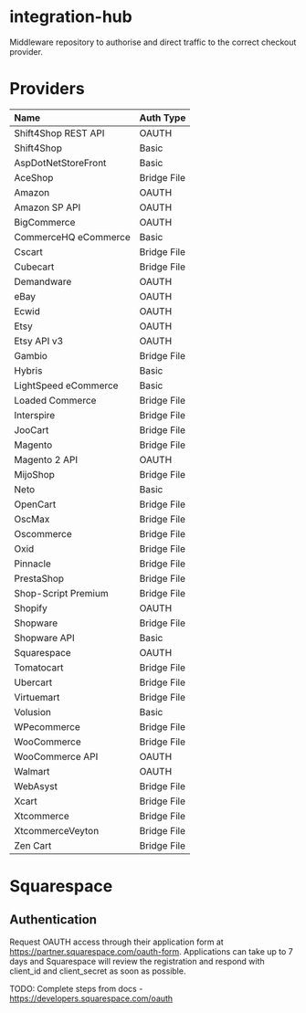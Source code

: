 # integration-hub

Middleware repository to authorise and direct traffic to the correct checkout provider.

# Providers

| Name | Auth Type |
|:- |:- |
| Shift4Shop REST API | OAUTH |
| Shift4Shop | Basic |
| AspDotNetStoreFront | Basic |
| AceShop | Bridge File |
| Amazon | OAUTH |
| Amazon SP API | OAUTH |
| BigCommerce | OAUTH |
| CommerceHQ eCommerce | Basic |
| Cscart | Bridge File |
| Cubecart | Bridge File |
| Demandware | OAUTH |
| eBay | OAUTH |
| Ecwid | OAUTH |
| Etsy | OAUTH |
| Etsy API v3 | OAUTH |
| Gambio | Bridge File |
| Hybris | Basic |
| LightSpeed eCommerce | Basic |
| Loaded Commerce | Bridge File |
| Interspire | Bridge File |
| JooCart | Bridge File |
| Magento | Bridge File |
| Magento 2 API | OAUTH |
| MijoShop | Bridge File |
| Neto | Basic |
| OpenCart | Bridge File |
| OscMax | Bridge File |
| Oscommerce | Bridge File |
| Oxid | Bridge File |
| Pinnacle | Bridge File |
| PrestaShop | Bridge File |
| Shop-Script Premium | Bridge File |
| Shopify | OAUTH |
| Shopware | Bridge File |
| Shopware API | Basic |
| Squarespace | OAUTH |
| Tomatocart | Bridge File |
| Ubercart | Bridge File |
| Virtuemart | Bridge File |
| Volusion | Basic |
| WPecommerce | Bridge File |
| WooCommerce | Bridge File |
| WooCommerce API | OAUTH |
| Walmart | OAUTH |
| WebAsyst | Bridge File |
| Xcart | Bridge File |
| Xtcommerce | Bridge File |
| XtcommerceVeyton | Bridge File |
| Zen Cart | Bridge File |

# Squarespace

## Authentication

Request OAUTH access through their application form at https://partner.squarespace.com/oauth-form. Applications can take up to 7 days and Squarespace will review the registration and respond with client_id and client_secret as soon as possible.

TODO:
Complete steps from docs - https://developers.squarespace.com/oauth
